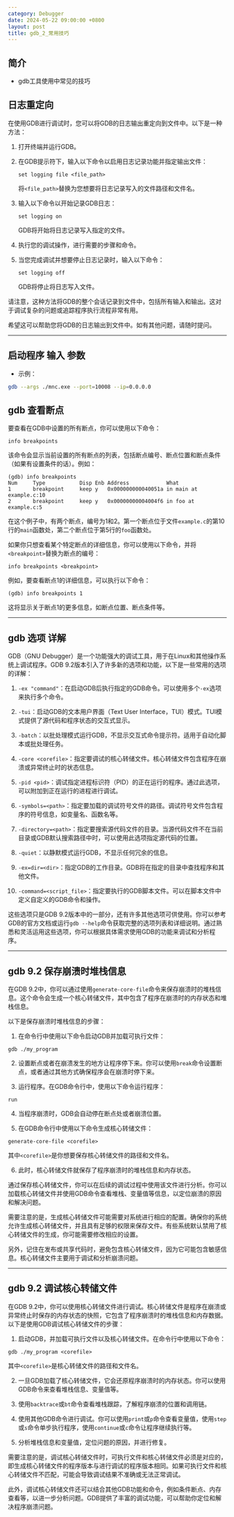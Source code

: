 ```yaml
---
category: Debugger
date: 2024-05-22 09:00:00 +0800
layout: post
title: gdb_2_常用技巧
---
```

## 简介

+ gdb工具使用中常见的技巧

## 日志重定向

在使用GDB进行调试时，您可以将GDB的日志输出重定向到文件中。以下是一种方法：

1. 打开终端并运行GDB。

2. 在GDB提示符下，输入以下命令以启用日志记录功能并指定输出文件：
   ```
   set logging file <file_path>
   ```

   将`<file_path>`替换为您想要将日志记录写入的文件路径和文件名。

3. 输入以下命令以开始记录GDB日志：
   ```
   set logging on
   ```

   GDB将开始将日志记录写入指定的文件。

4. 执行您的调试操作，进行需要的步骤和命令。

5. 当您完成调试并想要停止日志记录时，输入以下命令：
   ```
   set logging off
   ```

   GDB将停止将日志写入文件。

请注意，这种方法将GDB的整个会话记录到文件中，包括所有输入和输出。这对于调试复杂的问题或追踪程序执行流程非常有用。

希望这可以帮助您将GDB的日志输出到文件中。如有其他问题，请随时提问。

---

## 启动程序 输入 参数

+ 示例：
```bash
gdb --args ./mnc.exe --port=10008 --ip=0.0.0.0
```

## gdb 查看断点

要查看在GDB中设置的所有断点，你可以使用以下命令：

```
info breakpoints
```

该命令会显示当前设置的所有断点的列表，包括断点编号、断点位置和断点条件（如果有设置条件的话）。例如：

```
(gdb) info breakpoints
Num     Type           Disp Enb Address            What
1       breakpoint     keep y   0x000000000040051a in main at example.c:10
2       breakpoint     keep y   0x00000000004004f6 in foo at example.c:5
```

在这个例子中，有两个断点，编号为1和2。第一个断点位于文件`example.c`的第10行的`main`函数处，第二个断点位于第5行的`foo`函数处。

如果你只想查看某个特定断点的详细信息，你可以使用以下命令，并将`<breakpoint>`替换为断点的编号：

```
info breakpoints <breakpoint>
```

例如，要查看断点1的详细信息，可以执行以下命令：

```
(gdb) info breakpoints 1
```

这将显示关于断点1的更多信息，如断点位置、断点条件等。

---

## gdb 选项 详解

GDB（GNU Debugger）是一个功能强大的调试工具，用于在Linux和其他操作系统上调试程序。GDB 9.2版本引入了许多新的选项和功能，以下是一些常用的选项的详解：

1. `-ex "command"`：在启动GDB后执行指定的GDB命令。可以使用多个`-ex`选项来执行多个命令。

2. `-tui`：启动GDB的文本用户界面（Text User Interface，TUI）模式。TUI模式提供了源代码和程序状态的交互式显示。

3. `-batch`：以批处理模式运行GDB，不显示交互式命令提示符。适用于自动化脚本或批处理任务。

4. `-core <corefile>`：指定要调试的核心转储文件。核心转储文件包含程序在崩溃或异常终止时的状态信息。

5. `-pid <pid>`：调试指定进程标识符（PID）的正在运行的程序。通过此选项，可以附加到正在运行的进程进行调试。

6. `-symbols=<path>`：指定要加载的调试符号文件的路径。调试符号文件包含程序的符号信息，如变量名、函数名等。

7. `-directory=<path>`：指定要搜索源代码文件的目录。当源代码文件不在当前目录或GDB默认搜索路径中时，可以使用此选项指定源代码的位置。

8. `-quiet`：以静默模式运行GDB，不显示任何冗余的信息。

9. `-ex=dir=<dir>`：指定GDB的工作目录。GDB将在指定的目录中查找程序和其他文件。

10. `-command=<script_file>`：指定要执行的GDB脚本文件。可以在脚本文件中定义自定义的GDB命令和操作。

这些选项只是GDB 9.2版本中的一部分，还有许多其他选项可供使用。你可以参考GDB的官方文档或运行`gdb --help`命令获取完整的选项列表和详细说明。通过熟悉和灵活运用这些选项，你可以根据具体需求使用GDB的功能来调试和分析程序。

---

## gdb 9.2 保存崩溃时堆栈信息

在GDB 9.2中，你可以通过使用`generate-core-file`命令来保存崩溃时的堆栈信息。这个命令会生成一个核心转储文件，其中包含了程序在崩溃时的内存状态和堆栈信息。

以下是保存崩溃时堆栈信息的步骤：

1. 在命令行中使用以下命令启动GDB并加载可执行文件：
```
gdb ./my_program
```

2. 设置断点或者在崩溃发生的地方让程序停下来。你可以使用`break`命令设置断点，或者通过其他方式确保程序会在崩溃时停下来。

3. 运行程序。在GDB命令行中，使用以下命令运行程序：
```
run
```

4. 当程序崩溃时，GDB会自动停在断点处或者崩溃位置。

5. 在GDB命令行中使用以下命令生成核心转储文件：
```
generate-core-file <corefile>
```
其中`<corefile>`是你想要保存核心转储文件的路径和文件名。

6. 此时，核心转储文件就保存了程序崩溃时的堆栈信息和内存状态。

通过保存核心转储文件，你可以在后续的调试过程中使用该文件进行分析。你可以加载核心转储文件并使用GDB命令查看堆栈、变量值等信息，以定位崩溃的原因和解决问题。

需要注意的是，生成核心转储文件可能需要对系统进行相应的配置。确保你的系统允许生成核心转储文件，并且具有足够的权限来保存文件。有些系统默认禁用了核心转储文件的生成，你可能需要修改相应的设置。

另外，记住在发布或共享代码时，避免包含核心转储文件，因为它可能包含敏感信息。核心转储文件主要用于调试和分析崩溃问题。

---

## gdb 9.2 调试核心转储文件

在GDB 9.2中，你可以使用核心转储文件进行调试。核心转储文件是程序在崩溃或异常终止时保存的内存状态的快照，它包含了程序崩溃时的堆栈信息和内存数据。以下是使用GDB调试核心转储文件的步骤：

1. 启动GDB，并加载可执行文件以及核心转储文件。在命令行中使用以下命令：
```
gdb ./my_program <corefile>
```
其中`<corefile>`是核心转储文件的路径和文件名。

2. 一旦GDB加载了核心转储文件，它会还原程序崩溃时的内存状态。你可以使用GDB命令来查看堆栈信息、变量值等。

3. 使用`backtrace`或`bt`命令查看堆栈跟踪，了解程序崩溃的位置和调用链。

4. 使用其他GDB命令进行调试。你可以使用`print`或`p`命令查看变量值，使用`step`或`s`命令单步执行程序，使用`continue`或`c`命令让程序继续执行等。

5. 分析堆栈信息和变量值，定位问题的原因，并进行修复。

需要注意的是，调试核心转储文件时，可执行文件和核心转储文件必须是对应的，即生成核心转储文件的程序版本与进行调试的程序版本相同。如果可执行文件和核心转储文件不匹配，可能会导致调试结果不准确或无法正常调试。

此外，调试核心转储文件还可以结合其他GDB功能和命令，例如条件断点、内存查看等，以进一步分析问题。GDB提供了丰富的调试功能，可以帮助你定位和解决程序崩溃问题。